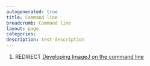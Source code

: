 ```yaml
---
autogenerated: true
title: Command line
breadcrumb: Command line
layout: page
categories: 
description: test description
---
```


1.  REDIRECT [Developing ImageJ on the command line](Developing_ImageJ_on_the_command_line)
